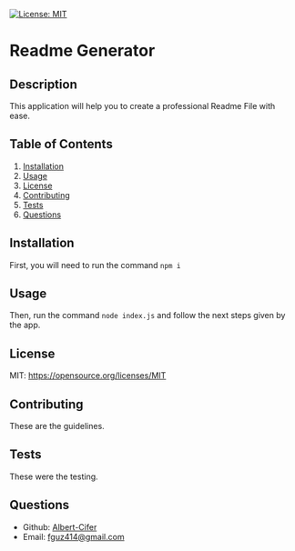 [![License: MIT](https://img.shields.io/badge/License-MIT-yellow.svg)](https://opensource.org/licenses/MIT)
# Readme Generator

## Description
This application will help you to create a professional Readme File with ease.

## Table of Contents
1. [Installation](#installation)
2. [Usage](#usage)
3. [License](#license)
4. [Contributing](#contributing)
5. [Tests](#tests)
6. [Questions](#questions)

## Installation
First, you will need to run the command ```npm i```

## Usage
Then, run the command ```node index.js``` and follow the next steps given by the app.

## License
MIT: https://opensource.org/licenses/MIT

## Contributing
These are the guidelines.

## Tests
These were the testing.

## Questions
- Github: [Albert-Cifer](https://github.com/Albert-Cifer)
- Email: fguz414@gmail.com
  